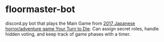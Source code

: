 # floormaster-bot
discord.py bot that plays the Main Game from [2017 Japanese horror/adventure game Your Turn to Die](https://vgperson.com/games/yourturntodie.htm). Can assign secret roles, handle hidden voting, and keep track of game phases with a timer.
